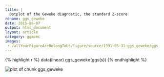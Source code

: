 ```yaml
---
title: |
  Dotplot of the Geweke diagnostic, the standard Z-score
rdname: ggs_geweke
date: 2015-06-07
output: html_document
layout: article
category: ggmcmc
images:
 - /allYourFigureAreBelongToUs/figure/source/1991-05-31-ggs_geweke/ggs_geweke-1.png
---
```





{% highlight r %}
data(linear)
ggs_geweke(ggs(s))
{% endhighlight %}

![plot of chunk ggs_geweke](/allYourFigureAreBelongToUs/figure/source/1991-05-31-ggs_geweke/ggs_geweke-1.png) 